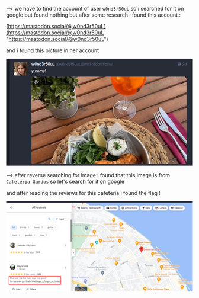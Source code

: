 --> we have to find the account of user `w0nd3r50uL` so i searched for it on google but found nothing but after some research i found this account :

[https://mastodon.social/@w0nd3r50uL](https://mastodon.social/@w0nd3r50uL "https://mastodon.social/@w0nd3r50uL")

and i found this picture in her account 

![Pasted image 20210906211758.png](https://github.com/W3-4RE-N00BS/Grabcon-2021/blob/main/Grabcon/Thetour1/Pasted%20image%2020210906211758.png)

--> after reverse searching for image i found that this image is from `Cafeteria Gardos` so let's search for it on google 

and after reading the reviews for this cafeteria i found the flag !

![Pasted image 20210906212045.png](https://github.com/W3-4RE-N00BS/Grabcon-2021/blob/main/Grabcon/Thetour1/Pasted%20image%2020210906212045.png)
